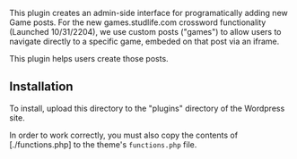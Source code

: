 This plugin creates an admin-side interface for programatically adding new Game posts. For the new games.studlife.com crossword functionality (Launched 10/31/2204), we use custom posts ("games") to allow users to navigate directly to a specific game, embeded on that post via an iframe. 

This plugin helps users create those posts.


## Installation

To install, upload this directory to the "plugins" directory of the Wordpress site. 

In order to work correctly, you must also copy the contents of [./functions.php] to the theme's `functions.php` file.

